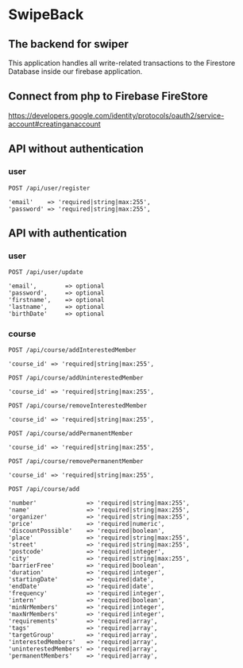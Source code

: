 # SwipeBack

## The backend for swiper

This application handles all write-related transactions to the Firestore Database inside our firebase application.

## Connect from php to Firebase FireStore

https://developers.google.com/identity/protocols/oauth2/service-account#creatinganaccount

## API without authentication

### user

```
POST /api/user/register

'email'    => 'required|string|max:255',
'password' => 'required|string|max:255',
```

## API with authentication

### user

```
POST /api/user/update

'email',        => optional
'password',     => optional
'firstname',    => optional
'lastname',     => optional
'birthDate'     => optional
```

### course

```
POST /api/course/addInterestedMember

'course_id' => 'required|string|max:255',
```

```
POST /api/course/addUninterestedMember

'course_id' => 'required|string|max:255',
```

```
POST /api/course/removeInterestedMember

'course_id' => 'required|string|max:255',
```

```
POST /api/course/addPermanentMember

'course_id' => 'required|string|max:255',
```

```
POST /api/course/removePermanentMember

'course_id' => 'required|string|max:255',
```

```
POST /api/course/add

'number'              => 'required|string|max:255',
'name'                => 'required|string|max:255',
'organizer'           => 'required|string|max:255',
'price'               => 'required|numeric',
'discountPossible'    => 'required|boolean',
'place'               => 'required|string|max:255',
'street'              => 'required|string|max:255',
'postcode'            => 'required|integer',
'city'                => 'required|string|max:255',
'barrierFree'         => 'required|boolean',
'duration'            => 'required|integer',
'startingDate'        => 'required|date',
'endDate'             => 'required|date',
'frequency'           => 'required|integer',
'intern'              => 'required|boolean',
'minNrMembers'        => 'required|integer',
'maxNrMembers'        => 'required|integer',
'requirements'        => 'required|array',
'tags'                => 'required|array',
'targetGroup'         => 'required|array',
'interestedMembers'   => 'required|array',
'uninterestedMembers' => 'required|array',
'permanentMembers'    => 'required|array',
```
